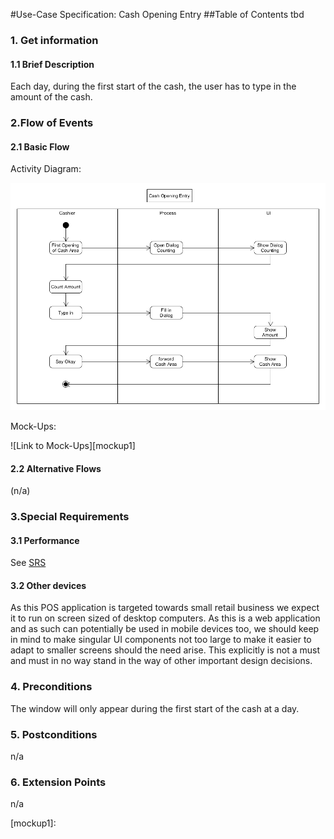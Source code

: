 #Use-Case Specification: Cash Opening Entry
##Table of Contents
tbd    

### 1. Get information

#### 1.1 Brief Description

Each day, during the first start of the cash, the user has to type in the amount of the cash.

### 2.Flow of Events

#### 2.1 Basic Flow

Activity Diagram: 

![flow for selling process][flow]

Mock-Ups:

![Link to Mock-Ups][mockup1]

#### 2.2 Alternative Flows

(n/a)

### 3.Special Requirements

#### 3.1 Performance
See [SRS]

#### 3.2 Other devices
As this POS application is targeted towards small retail business we expect it to run on screen sized of desktop computers. 
As this is a web application and as such can potentially be used in mobile devices too, we should keep in mind to make singular UI components not too large to make it easier to adapt to smaller screens should the need arise.
This explicitly is not a must and must in no way stand in the way of other important design decisions.

### 4. Preconditions
The window will only appear during the first start of the cash at a day.
 
### 5. Postconditions

n/a

### 6. Extension Points
n/a

<!-- Link definitions -->
[flow]: https://github.com/PosSystems/pos/blob/master/useCase/flowChart/useCaseCashOpeningEntry.png
[SRS]: https://github.com/PosSystems/pos/blob/master/SRS.md
[mockup1]: 
